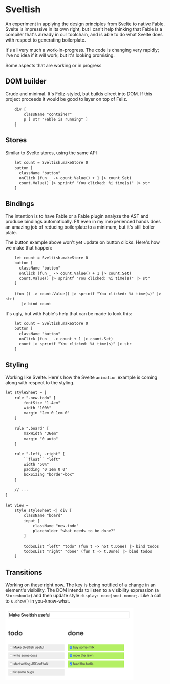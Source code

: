 # Sveltish

An experiment in applying the design principles from [Svelte](svelte.dev) to native Fable. Svelte is impressive in its own right, but I can't help thinking that Fable is a compiler that's already in our toolchain, and is able to do what Svelte does with respect to generating boilerplate. 

It's all very much a work-in-progress. The code is changing very rapidly; I've no idea if it will work, but it's looking promising.

Some aspects that are working or in progress
 
## DOM builder
Crude and minimal. It's Feliz-styled, but builds direct into DOM. If this project proceeds it would be good to layer on top of Feliz.

```
    div [
        className "container"
        p [ str "Fable is running" ]
    ]
```

## Stores

Similar to Svelte stores, using the same API

```
    let count = Sveltish.makeStore 0
    button [
      className "button"
      onClick (fun _ -> count.Value() + 1 |> count.Set)
      count.Value() |> sprintf "You clicked: %i time(s)" |> str
    ]
```

## Bindings

The intention is to have Fable or a Fable plugin analyze the AST and produce bindings automatically. F# even in my inexperienced hands does an amazing job of reducing boilerplate to a minimum, but it's still boiler plate.

The button example above won't yet update on button clicks. Here's how we make that happen:

```
    let count = Sveltish.makeStore 0
    button [
      className "button"
      onClick (fun _ -> count.Value() + 1 |> count.Set)
      count.Value() |> sprintf "You clicked: %i time(s)" |> str
    ]

    (fun () -> count.Value() |> sprintf "You clicked: %i time(s)" |> str)
       |> bind count
```

It's ugly, but with Fable's help that can be made to look this:

```
    let count = Sveltish.makeStore 0
    button [
      className "button"
      onClick (fun _ -> count + 1 |> count.Set)
      count |> sprintf "You clicked: %i time(s)" |> str
    ]
```

## Styling

Working like Svelte. Here's how the Svelte `animation` example is coming along with respect to the styling.

```
let styleSheet = [
    rule ".new-todo" [
        fontSize "1.4em"
        width "100%"
        margin "2em 0 1em 0"
    ]

    rule ".board" [
        maxWidth "36em"
        margin "0 auto"
    ]

    rule ".left, .right" [
        ``float`` "left"
        width "50%"
        padding "0 1em 0 0"
        boxSizing "border-box"
    ]
    
    // ...
]

let view =
    style styleSheet <| div [
        className "board"
        input [
            className "new-todo"
            placeholder "what needs to be done?"
        ]

        todosList "left" "todo" (fun t -> not t.Done) |> bind todos
        todosList "right" "done" (fun t -> t.Done) |> bind todos
    ]
```

## Transitions

Working on these right now. The key is being notified of a change in an element's visibility. The DOM intends to listen to a visibility expression (a `Store<bool>`) and then update style `display: none|<not-none>;`. Like a call to `$.show()` in you-know-what.

<img alt="Todos Progress" width="400" src="images/todos.png">
